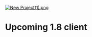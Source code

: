 <a href="https://www.imagevenue.com/ME13JDAA" target="_blank"><img src="https://cdn-thumbs.imagevenue.com/17/e8/a5/ME13JDAA_t.png" alt="New Project(1).png"/></a>
<br>
<h1>Upcoming 1.8 client</h1>
